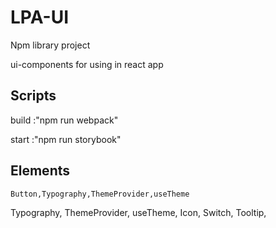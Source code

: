 # LPA-UI
Npm library project 

ui-components for using in react app

 
## Scripts
build :"npm run webpack"

start :"npm run storybook"

## Elements 
    Button,Typography,ThemeProvider,useTheme
Typography,
ThemeProvider,
useTheme,
Icon,
Switch,
Tooltip,